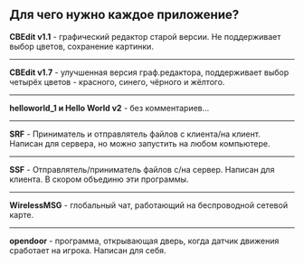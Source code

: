 Для чего нужно каждое приложение?
---
**CBEdit v1.1** - графический редактор старой версии. Не поддерживает выбор цветов, сохранение картинки.
***
**CBEdit v1.7** - улучшенная версия граф.редактора, поддерживает выбор четырёх цветов - красного, синего, чёрного и жёлтого.
***
**helloworld_1 и Hello World v2** - без комментариев...
***
**SRF** - Приниматель и отправлятель файлов с клиента/на клиент. Написан для сервера, но можно запустить на любом компьютере.
***
**SSF** - Отправлятель/приниматель файлов с/на сервер. Написан для клиента. В скором объединю эти программы.
***
**WirelessMSG** - глобальный чат, работающий на беспроводной сетевой карте.
***
**opendoor** - программа, открывающая дверь, когда датчик движения сработает на игрока. Написан для себя.
